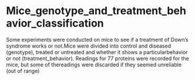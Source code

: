 # Mice_genotype_and_treatment_behavior_classification
Some experiments were conducted on mice to see if a treatment of Down’s syndrome works or not.Mice were divided into control and diseased (genotype), treated or untreated and whether it shows a particularbehavior or not (treatment_behavior). Readings for 77 proteins were recorded for the mice, but some of thereadings were discarded if they seemed unreliable (out of range)